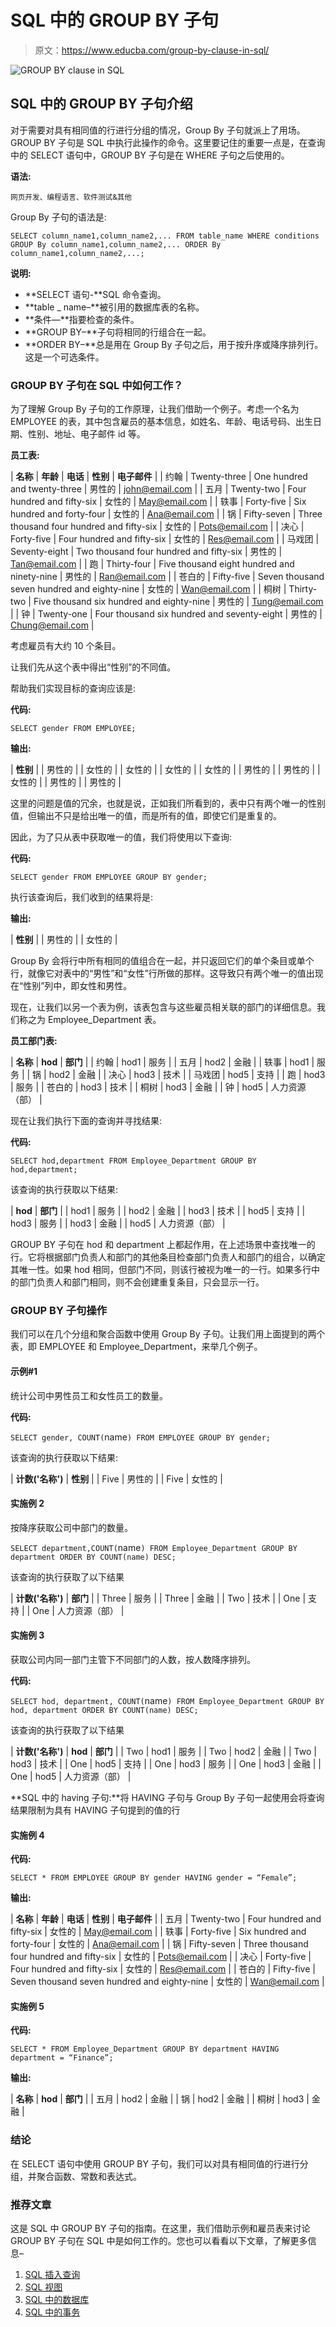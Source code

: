# SQL 中的 GROUP BY 子句

> 原文：<https://www.educba.com/group-by-clause-in-sql/>

![GROUP BY clause in SQL](img/18629ba3f0fe08de8297589bf2dc5788.png)



## SQL 中的 GROUP BY 子句介绍

对于需要对具有相同值的行进行分组的情况，Group By 子句就派上了用场。GROUP BY 子句是 SQL 中执行此操作的命令。这里要记住的重要一点是，在查询中的 SELECT 语句中，GROUP BY 子句是在 WHERE 子句之后使用的。

**语法:**

<small>网页开发、编程语言、软件测试&其他</small>

Group By 子句的语法是:

`SELECT column_name1,column_name2,...
FROM table_name
WHERE conditions
GROUP By column_name1,column_name2,...
ORDER By column_name1,column_name2,...;`

**说明:**

*   **SELECT 语句-**SQL 命令查询。
*   **table _ name–**被引用的数据库表的名称。
*   **条件—**指要检查的条件。
*   **GROUP BY–**子句将相同的行组合在一起。
*   **ORDER BY–**总是用在 Group By 子句之后，用于按升序或降序排列行。这是一个可选条件。

### GROUP BY 子句在 SQL 中如何工作？

为了理解 Group By 子句的工作原理，让我们借助一个例子。考虑一个名为 EMPLOYEE 的表，其中包含雇员的基本信息，如姓名、年龄、电话号码、出生日期、性别、地址、电子邮件 id 等。

**员工表:**

| **名称** | **年龄** | **电话** | **性别** | **电子邮件** |
| 约翰 | Twenty-three | One hundred and twenty-three | 男性的 | john@email.com |
| 五月 | Twenty-two | Four hundred and fifty-six | 女性的 | May@email.com |
| 轶事 | Forty-five | Six hundred and forty-four | 女性的 | Ana@email.com |
| 锅 | Fifty-seven | Three thousand four hundred and fifty-six | 女性的 | Pots@email.com |
| 决心 | Forty-five | Four hundred and fifty-six | 女性的 | Res@email.com |
| 马戏团 | Seventy-eight | Two thousand four hundred and fifty-six | 男性的 | Tan@email.com |
| 跑 | Thirty-four | Five thousand eight hundred and ninety-nine | 男性的 | Ran@email.com |
| 苍白的 | Fifty-five | Seven thousand seven hundred and eighty-nine | 女性的 | Wan@email.com |
| 桐树 | Thirty-two | Five thousand six hundred and eighty-nine | 男性的 | Tung@email.com |
| 钟 | Twenty-one | Four thousand six hundred and seventy-eight | 男性的 | Chung@email.com |

考虑雇员有大约 10 个条目。

让我们先从这个表中得出“性别”的不同值。

帮助我们实现目标的查询应该是:

**代码:**

`SELECT gender FROM EMPLOYEE;`

**输出:**

| **性别** |
| 男性的 |
| 女性的 |
| 女性的 |
| 女性的 |
| 女性的 |
| 男性的 |
| 男性的 |
| 女性的 |
| 男性的 |
| 男性的 |

这里的问题是值的冗余，也就是说，正如我们所看到的，表中只有两个唯一的性别值，但输出不只是给出唯一的值，而是所有的值，即使它们是重复的。

因此，为了只从表中获取唯一的值，我们将使用以下查询:

**代码:**

`SELECT gender FROM EMPLOYEE GROUP BY gender;`

执行该查询后，我们收到的结果将是:

**输出:**

| **性别** |
| 男性的 |
| 女性的 |

Group By 会将行中所有相同的值组合在一起，并只返回它们的单个条目或单个行，就像它对表中的“男性”和“女性”行所做的那样。这导致只有两个唯一的值出现在“性别”列中，即女性和男性。

现在，让我们以另一个表为例，该表包含与这些雇员相关联的部门的详细信息。我们称之为 Employee_Department 表。

**员工部门表:**

| **名称** | **hod** | **部门** |
| 约翰 | hod1 | 服务 |
| 五月 | hod2 | 金融 |
| 轶事 | hod1 | 服务 |
| 锅 | hod2 | 金融 |
| 决心 | hod3 | 技术 |
| 马戏团 | hod5 | 支持 |
| 跑 | hod3 | 服务 |
| 苍白的 | hod3 | 技术 |
| 桐树 | hod3 | 金融 |
| 钟 | hod5 | 人力资源（部） |

现在让我们执行下面的查询并寻找结果:

**代码:**

`SELECT hod,department FROM Employee_Department GROUP BY hod,department;`

该查询的执行获取以下结果:

| **hod** | **部门** |
| hod1 | 服务 |
| hod2 | 金融 |
| hod3 | 技术 |
| hod5 | 支持 |
| hod3 | 服务 |
| hod3 | 金融 |
| hod5 | 人力资源（部） |

GROUP BY 子句在 hod 和 department 上都起作用，在上述场景中查找唯一的行。它将根据部门负责人和部门的其他条目检查部门负责人和部门的组合，以确定其唯一性。如果 hod 相同，但部门不同，则该行被视为唯一的一行。如果多行中的部门负责人和部门相同，则不会创建重复条目，只会显示一行。

### GROUP BY 子句操作

我们可以在几个分组和聚合函数中使用 Group By 子句。让我们用上面提到的两个表，即 EMPLOYEE 和 Employee_Department，来举几个例子。

#### 示例#1

统计公司中男性员工和女性员工的数量。

**代码:**

`SELECT gender, COUNT(`name`) FROM EMPLOYEE GROUP BY gender;`

该查询的执行获取以下结果:

| **计数('名称')** | **性别** |
| Five | 男性的 |
| Five | 女性的 |

#### 实施例 2

按降序获取公司中部门的数量。

`SELECT department,COUNT(`name`) FROM Employee_Department GROUP BY  department ORDER BY COUNT(name) DESC;`

该查询的执行获取了以下结果

| **计数('名称')** | **部门** |
| Three | 服务 |
| Three | 金融 |
| Two | 技术 |
| One | 支持 |
| One | 人力资源（部） |

#### 实施例 3

获取公司内同一部门主管下不同部门的人数，按人数降序排列。

**代码:**

`SELECT hod, department, COUNT(`name`) FROM Employee_Department GROUP BY hod, department ORDER BY COUNT(name) DESC;`

该查询的执行获取了以下结果

| **计数('名称')** | **hod** | **部门** |
| Two | hod1 | 服务 |
| Two | hod2 | 金融 |
| Two | hod3 | 技术 |
| One | hod5 | 支持 |
| One | hod3 | 服务 |
| One | hod3 | 金融 |
| One | hod5 | 人力资源（部） |

**SQL 中的 having 子句:**将 HAVING 子句与 Group By 子句一起使用会将查询结果限制为具有 HAVING 子句提到的值的行

#### 实施例 4

**代码:**

`SELECT * FROM EMPLOYEE GROUP BY gender HAVING gender = “Female”;`

**输出:**

| **名称** | **年龄** | **电话** | **性别** | **电子邮件** |
| 五月 | Twenty-two | Four hundred and fifty-six | 女性的 | May@email.com |
| 轶事 | Forty-five | Six hundred and forty-four | 女性的 | Ana@email.com |
| 锅 | Fifty-seven | Three thousand four hundred and fifty-six | 女性的 | Pots@email.com |
| 决心 | Forty-five | Four hundred and fifty-six | 女性的 | Res@email.com |
| 苍白的 | Fifty-five | Seven thousand seven hundred and eighty-nine | 女性的 | Wan@email.com |

#### 实施例 5

**代码:**

`SELECT * FROM Employee_Department GROUP BY department HAVING department = “Finance”;`

**输出:**

| **名称** | **hod** | **部门** |
| 五月 | hod2 | 金融 |
| 锅 | hod2 | 金融 |
| 桐树 | hod3 | 金融 |

### 结论

在 SELECT 语句中使用 GROUP BY 子句，我们可以对具有相同值的行进行分组，并聚合函数、常数和表达式。

### 推荐文章

这是 SQL 中 GROUP BY 子句的指南。在这里，我们借助示例和雇员表来讨论 GROUP BY 子句在 SQL 中是如何工作的。您也可以看看以下文章，了解更多信息–

1.  [SQL 插入查询](https://www.educba.com/sql-insert-query/)
2.  [SQL 视图](https://www.educba.com/sql-views/)
3.  [SQL 中的数据库](https://www.educba.com/database-in-sql/)
4.  [SQL 中的事务](https://www.educba.com/transactions-in-sql/)





